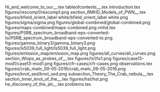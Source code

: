 Hi_and_welcome_to_our__.tex
tableofcontents__.tex
introduction.tex
figures/rescomp1/rescomp1.png
section_RMHD_Models_of_PWN__.tex
figures/bfield_orient_label white/bfield_orient_label white.png
figures/sigma/sigma.png
figures/global-combined/global-combined.png
figures/maps-combined/maps-combined.png
rmhd.tex
figures/PSRB_spectrum_broadband-eps-converted-to/PSRB_spectrum_broadband-eps-converted-to.png
figures/gamma_binary3/gamma_binary3.png
figures/ls5039_full_light/ls5039_full_light.png
figures/emission_map/emission_map.png
figures/all_curves/all_curves.png
section_Wisps_as_probes_of__.tex
figures/ts1/ts1.png
figures/case13-mod1/case13-mod1.png
figures/cfr-cases/cfr-cases.png
observations.tex
figures/crab_mwlc_09-05-2016/crab_mwlc_09-05-2016.png
figures/knot_sed/knot_sed.png
subsection_Theory_The_Crab_nebula__.tex
section_Inner_knot_of_the__.tex
figures/hst/hst.png
he_discovery_of_the_jet__.tex
problems.tex